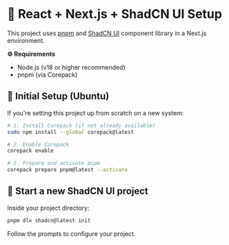 # 🚀 React + Next.js + ShadCN UI Setup

This project uses [pnpm](https://pnpm.io/) and [ShadCN UI](https://ui.shadcn.com/) component library in a Next.js environment.

**⚙️ Requirements**

- Node.js (v18 or higher recommended)
- pnpm (via Corepack)

## 🔧 Initial Setup (Ubuntu)

If you're setting this project up from scratch on a new system:

```bash
# 1. Install Corepack (if not already available)
sudo npm install --global corepack@latest

# 2. Enable Corepack
corepack enable

# 3. Prepare and activate pnpm
corepack prepare pnpm@latest --activate
```

## 🚀 Start a new ShadCN UI project

Inside your project directory:

```bash
pnpm dlx shadcn@latest init
```

Follow the prompts to configure your project.
